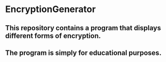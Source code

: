 # EncryptionGenerator

## This repository contains a program that displays different forms of encryption.
## The program is simply for educational purposes.
